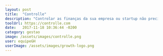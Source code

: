 ```yaml
---
layout: post
title:  "Controlle"
description: "Controlar as finanças da sua empresa ou startup não precisa ser chato."
toolUrl: https://controlle.com
date:   2017-11-18 10:36:44 -0200
category: gestao
image: /assets/images/controlle.png
user: equipeGH
userImage: /assets/images/growth-logo.png
---
```

